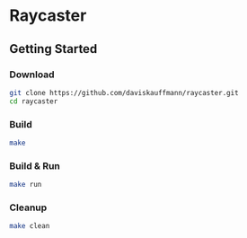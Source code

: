 # Raycaster

## Getting Started

### Download

```sh
git clone https://github.com/daviskauffmann/raycaster.git
cd raycaster
```

### Build

```sh
make
```

### Build & Run

```sh
make run
```

### Cleanup

```sh
make clean
```
